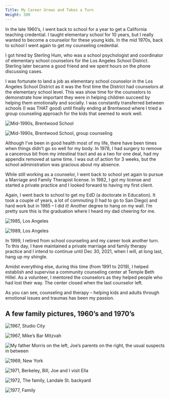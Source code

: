 ```yaml
---
Title: My Career Grows and Takes a Turn
Weight: 300
---
```


In the late 1960’s, I went back to school for a year to get a California teaching credential. I taught elementary school for 10 years, but I really wanted to become a counselor for these young kids. In the mid 1970s, back to school I went again to get my counseling credential.

I got hired by Sterling Hum, who was a school psychologist and coordinator of elementary school counselors for the Los Angeles School District. Sterling later became a good friend and we spent hours on the phone discussing cases.

I was fortunate to land a job as elementary school counselor in the Los Angeles School District as it was the first time the District had counselors at the elementary school level. This was show time for the counselors to demonstrate how important they were in helping children succeed by helping them emotionally and socially. I was constantly transferred between schools (I was THAT good) until finally ending at Brentwood where I tried a group counseling approach for the kids that seemed to work well.

![Mid-1990s, Brentwood School](/images/brentwood-school.jpg "Come on into my office and group counseling space")

![Mid-1990s, Brentwood School, group counseling](/images/group-counseling.jpg)

Although I’ve been in good health most of my life, there have been times when things didn’t go so well for my body. In 1978, I had surgery to remove a cancerous bit from my intestinal tract and as a two for one deal, had my appendix removed at same time. I was out of action for 3 weeks, but the school administration was gracious about my absence.

While still working as a counselor, I went back to school yet again to pursue a Marriage and Family Therapist license. In 1982, I got my license and started a private practice and I looked forward to having my first client.

Again, I went back to school to get my EdD (a doctorate in Education). It took a couple of years, a lot of commuting (I had to go to San Diego) and hard work but in 1985 – I did it! Another degree to hang on my wall. I’m pretty sure this is the graduation where I heard my dad cheering for me.

![1985, Los Angeles](/images/edd.jpg "Celebrating my EdD, Lori Compton, Bill (pony tail), me, sister Esther, Charlie Crowley, Ella, Pete & Evie Compton")

![1989, Los Angeles](/images/on-strike.jpg "Always the political activist, on strike")

In 1999, I retired from school counseling and my career took another turn. To this day, I have maintained a private marriage and family therapy practice and I intend to continue until Dec 30, 2021, when I will, at long last, hang up my shingle.

Amidst everything else, during this time (from 1991 to 2019), I helped establish and supervise a community counseling center at Temple Beth Hillel. As a volunteer, I mentored the counselors as they helped people who had lost their way. The center closed when the last counselor left.

As you can see, counseling and therapy – helping kids and adults through emotional issues and traumas has been my passion.

## A few family pictures, 1960’s and 1970’s

![1967, Studio City](/images/studio-city-1967.jpg "Bill, Ella, Mike in front of the house on Landale St.")

![1967, Mike’s Bar Mitzvah](/images/mike-bar-mitzvah.jpg "Me, Bill, Ella, Mike, Joe")

![](/images/mike-bar-mitzvah-2.jpg "My father Morris on the left, Joe’s parents on the right, the usual suspects in between")

![1969, New York](/images/family-with-joes-parents.jpg "The family with Joe’s parents. Ella, Joe, me, Dora and Dave Sitkin, Mike, Bill")

![1971, Berkeley, Bill, Joe and I visit Ella](/images/berkeley-visit-ella.jpg)

![1972, The family, Landale St. backyard](/images/ellas-wedding.jpg "Mike, Ella, Joe, me, Bill (Ella’s wedding)")

![1977, Family](/images/1977-family.jpg "Mary Pat, Mike, Ella, Clayton, Bill, Shannon, Jan")
